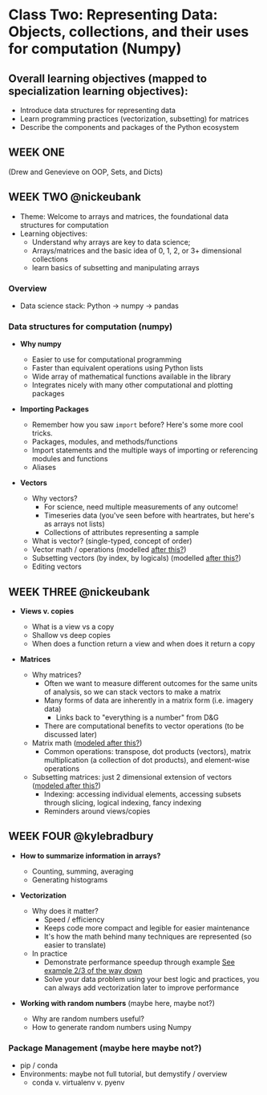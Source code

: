 # Class Two: Representing Data: Objects, collections, and their uses for computation (Numpy)

## Overall learning objectives (mapped to specialization learning objectives):
- Introduce data structures for representing data
- Learn programming practices (vectorization, subsetting) for matrices
- Describe the components and packages of the Python ecosystem

## WEEK ONE

(Drew and Genevieve on OOP, Sets, and Dicts)

## WEEK TWO @nickeubank

- Theme: Welcome to arrays and matrices, the foundational data structures for computation
- Learning objectives: 
  - Understand why arrays are key to data science; 
  - Arrays/matrices and the basic idea of 0, 1, 2, or 3+ dimensional collections
  - learn basics of subsetting and manipulating arrays

### Overview

- Data science stack: Python -> numpy -> pandas

### Data structures for computation (numpy)

- **Why numpy**
  - Easier to use for computational programming
  - Faster than equivalent operations using Python lists
  - Wide array of mathematical functions available in the library
  - Integrates nicely with many other computational and plotting packages

- **Importing Packages**
  - Remember how you saw `import` before? Here's some more cool tricks.
  - Packages, modules, and methods/functions
  - Import statements and the multiple ways of importing or referencing modules and functions
  - Aliases

- **Vectors**
  - Why vectors? 
    - For science, need multiple measurements of any outcome!
    - Timeseries data (you've seen before with heartrates, but here's as arrays not lists)
    - Collections of attributes representing a sample
  - What is vector? (single-typed, concept of order)
  - Vector math / operations (modelled [after this?](https://cm4ss.com/html/intro_to_vectors.html))
  - Subsetting vectors (by index, by logicals) (modelled [after this?](https://cm4ss.com/html/manipulating_vectors.html))
  - Editing vectors

## WEEK THREE @nickeubank

- **Views v. copies**
  - What is a view vs a copy
  - Shallow vs deep copies
  - When does a function return a view and when does it return a copy
 
- **Matrices**
  - Why matrices?
    - Often we want to measure different outcomes for the same units of analysis, so we can stack vectors to make a matrix
    - Many forms of data are inherently in a matrix form (i.e. imagery data)
      - Links back to "everything is a number" from D&G
    - There are computational benefits to vector operations (to be discussed later)
  - Matrix math ([modeled after this?](https://cm4ss.com/html/intro_to_matrices.html))
    - Common operations: transpose, dot products (vectors), matrix multiplication (a collection of dot products), and element-wise operations
  - Subsetting matrices: just 2 dimensional extension of vectors ([modeled after this?](https://cm4ss.com/html/manipulating_matrices.html))
    - Indexing: accessing individual elements, accessing subsets through slicing, logical indexing, fancy indexing
    - Reminders around views/copies

## WEEK FOUR @kylebradbury

- **How to summarize information in arrays?**
  - Counting, summing, averaging
  - Generating histograms

- **Vectorization**
  - Why does it matter?
    - Speed / efficiency
    - Keeps code more compact and legible for easier maintenance
    - It's how the math behind many techniques are represented (so easier to translate)
  - In practice
    - Demonstrate performance speedup through example [See example 2/3 of the way down](https://github.com/kylebradbury/python/blob/master/python_3.1_numpy.ipynb)
    - Solve your data problem using your best logic and practices, you can always add vectorization later to improve performance

- **Working with random numbers** (maybe here, maybe not?)
  - Why are random numbers useful?
  - How to generate random numbers using Numpy

### Package Management (maybe here maybe not?)

- pip / conda
- Environments: maybe not full tutorial, but demystify / overview
  - conda v. virtualenv v. pyenv
